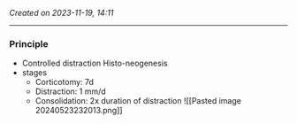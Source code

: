 *Created on 2023-11-19, 14:11* 

---
### Principle
- Controlled distraction Histo-neogenesis
- stages
	- Corticotomy: 7d
	- Distraction: 1 mm/d
	- Consolidation: 2x duration of distraction
![[Pasted image 20240523232013.png]]